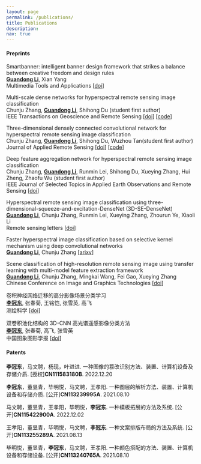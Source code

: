 ```yaml
---
layout: page
permalink: /publications/
title: Publications
description: 
nav: true
---
```


#### Preprints

Smartbanner: intelligent banner design framework that strikes a balance between creative freedom and design rules   
**<u>Guandong Li</u>**, Xian Yang    
Multimedia Tools and Applications [[doi](https://rdcu.be/c0iMt)]    

Multi-scale dense networks for hyperspectral remote sensing image classification    
Chunju Zhang, **<u>Guandong Li</u>**, Shihong Du (student first author)    
IEEE Transactions on Geoscience and Remote Sensing [[doi](https://ieeexplore.ieee.org/document/8784389)] [[code](https://github.com/leeguandong/Multi-Scale-Dense-Networks-for-Hyperspectral-Remote-Sensing-Image-Classification)]

Three-dimensional densely connected convolutional network for hyperspectral remote sensing image classification   
Chunju Zhang, **<u>Guandong Li</u>**, Shihong Du, Wuzhou Tan(student first author)    
Journal of Applied Remote Sensing [[doi](https://doi.org/10.1117/1.JRS.13.016519)] [[code](https://github.com/leeguandong/3D-DenseNet-for-HSI)]     

Deep feature aggregation network for hyperspectral remote sensing image classification     
Chunju Zhang, **<u>Guandong Li</u>**, Runmin Lei, Shihong Du, Xueying Zhang, Hui Zheng, Zhaofu Wu (student first author)     
IEEE Journal of Selected Topics in Applied Earth Observations and Remote Sensing [[doi](https://ieeexplore.ieee.org/document/9184224)]     

Hyperspectral remote sensing image classification using three-dimensional-squeeze-and-excitation-DenseNet (3D-SE-DenseNet)  
**<u>Guandong Li</u>**, Chunju Zhang, Runmin Lei, Xueying Zhang, Zhourun Ye, Xiaoli Li     
Remote sensing letters  [[doi](https://ieeexplore.ieee.org/document/9514617)]    

Faster hyperspectral image classification based on selective kernel mechanism using deep convolutional networks     
**<u>Guandong Li</u>**, Chunju Zhang   [[arixv](https://arxiv.org/abs/2202.06458)]    

Scene classification of high-resolution remote sensing image using transfer learning with multi-model feature extraction framework   
**<u>Guandong Li</u>**, Chunju Zhang, Mingkai Wang, Fei Gao, Xueying Zhang     
Chinese Conference on Image and Graphics Technologies [[doi](https://link.springer.com/chapter/10.1007/978-981-13-1702-6_24)]  

卷积神经网络迁移的高分影像场景分类学习     
**<u>李冠东</u>**, 张春菊, 王铭恺, 张雪英, 高飞   
测绘科学 [[doi](https://www.cnki.com.cn/Article/CJFDTOTAL-CHKD201904021.htm)]     

双卷积池化结构的 3D-CNN 高光谱遥感影像分类方法    
**<u>李冠东</u>**, 张春菊, 高飞, 张雪英     
中国图象图形学报 [[doi](http://www.cjig.cn/jig/ch/reader/view_abstract.aspx?file_no=20190414&flag=1)]    

#### Patents

**李冠东**，马文聘，杨现，叶进进. 一种图像的篡改识别方法、装置、计算机设备及存储介质. [授权]**CN111583180B**. 2022.12.20

**李冠东**，董昱青，毕明悦，马文聘，王孝阳. 一种图层的解析方法、装置、计算机设备和存储介质. [公开]**CN113239995A**. 2021.08.10

马文聘，董昱青，王孝阳，毕明悦，**李冠东**. 一种模板拓展的方法及系统. [公开]**CN115422900A**. 2022.12.02

王孝阳，董昱青，毕明悦，马文聘，**李冠东**. 一种文案排版布局的方法及系统. [公开]**CN113255289A**. 2021.08.13

毕明悦，董昱青，**李冠东**，马文聘，王孝阳. 一种颜色搭配的方法、装置、计算机设备和存储设备. [公开]**CN113240765A**. 2021.08.10



